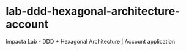 # lab-ddd-hexagonal-architecture-account
Impacta Lab - DDD + Hexagonal Architecture | Account application
